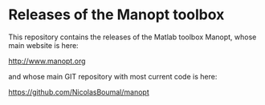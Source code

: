 # Releases of the Manopt toolbox

This repository contains the releases of the Matlab toolbox Manopt, whose main website is here:

http://www.manopt.org

and whose main GIT repository with most current code is here:

https://github.com/NicolasBoumal/manopt
